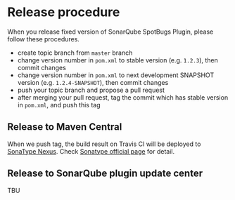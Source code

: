 # Release procedure

When you release fixed version of SonarQube SpotBugs Plugin, please follow these procedures.

* create topic branch from `master` branch
* change version number in `pom.xml` to stable version (e.g. `1.2.3`), then commit changes
* change version number in `pom.xml` to next development SNAPSHOT version (e.g. `1.2.4-SNAPSHOT`), then commit changes
* push your topic branch and propose a pull request
* after merging your pull request, tag the commit which has stable version in `pom.xml`, and push this tag

## Release to Maven Central

When we push tag, the build result on Travis CI will be deployed to [SonaType Nexus](https://oss.sonatype.org/).
Check [Sonatype official page](http://central.sonatype.org/pages/apache-maven.html) for detail.

## Release to SonarQube plugin update center

TBU
